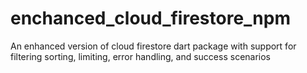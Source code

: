 # enchanced_cloud_firestore_npm
An enhanced version of cloud firestore dart package with support for filtering sorting, limiting, error handling, and success scenarios
